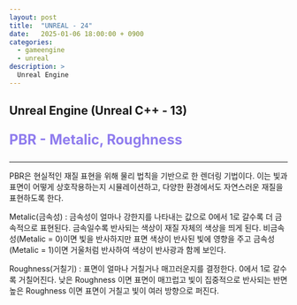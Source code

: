 ```yaml
---
layout: post
title:  "UNREAL - 24"
date:   2025-01-06 18:00:00 + 0900
categories:
  - gameengine
  - unreal
description: >
  Unreal Engine
---
```

## Unreal Engine (Unreal C++ - 13)

<p style = "color:#8f7cee; font-size:25px; font-weight:bold">
PBR - Metalic, Roughness
</p>

---

PBR은 현실적인 재질 표현을 위해 물리 법칙을 기반으로 한 렌더링 기법이다. 이는 빛과 표면이 어떻게 상호작용하는지 시뮬레이션하고, 다양한 환경에서도 자연스러운 재질을 표현하도록 한다.

Metalic(금속성) : 금속성이 얼마나 강한지를 나타내는 값으로 0에서 1로 갈수록 더 금속적으로 표현된다. 금속일수록 반사되는 색상이 재질 자체의 색상을 띄게 된다. 비금속성(Metalic = 0)이면 빛을 반사하지만 표면 색상이 반사된 빛에 영향을 주고 금속성(Metalic = 1)이면 거울처럼 반사하여 색상이 반사광과 함께 보인다.

Roughness(거칠기) : 표면이 얼마나 거칠거나 매끄러운지를 결정한다. 0에서 1로 갈수록 거칠어진다. 낮은 Roughness 이면 표면이 매끄럽고 빛이 집중적으로 반사되는 반면 높은 Roughness 이면 표면이 거칠고 빛이 여러 방향으로 퍼진다.

